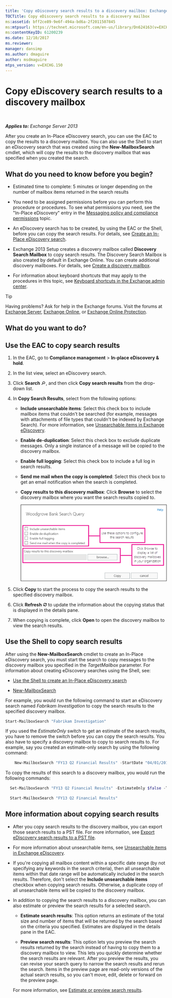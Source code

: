 ```yaml
---
title: 'Copy eDiscovery search results to a discovery mailbox: Exchange 2013 Help'
TOCTitle: Copy eDiscovery search results to a discovery mailbox
ms:assetid: bff2ce89-9e6f-494a-bd6a-2f2011507845
ms:mtpsurl: https://technet.microsoft.com/en-us/library/Dn624163(v=EXCHG.150)
ms:contentKeyID: 61200239
ms.date: 12/10/2017
ms.reviewer: 
manager: dansimp
ms.author: dmaguire
author: msdmaguire
mtps_version: v=EXCHG.150
---
```


# Copy eDiscovery search results to a discovery mailbox

 

_**Applies to:** Exchange Server 2013_


After you create an In-Place eDiscovery search, you can use the EAC to copy the results to a discovery mailbox. You can also use the Shell to start an eDiscovery search that was created using the **New-MailboxSearch** cmdlet, which will copy the results to the discovery mailbox that was specified when you created the search.

## What do you need to know before you begin?

  - Estimated time to complete: 5 minutes or longer depending on the number of mailbox items returned in the search results

  - You need to be assigned permissions before you can perform this procedure or procedures. To see what permissions you need, see the "In-Place eDiscovery" entry in the [Messaging policy and compliance permissions](messaging-policy-and-compliance-permissions-exchange-2013-help.md) topic.

  - An eDiscovery search has to be created, by using the EAC or the Shell, before you can copy the search results. For details, see [Create an In-Place eDiscovery search](https://docs.microsoft.com/en-us/exchange/security-and-compliance/in-place-ediscovery/create-in-place-ediscovery-search).

  - Exchange 2013 Setup creates a discovery mailbox called **Discovery Search Mailbox** to copy search results. The Discovery Search Mailbox is also created by default in Exchange Online. You can create additional discovery mailboxes. For details, see [Create a discovery mailbox](https://docs.microsoft.com/en-us/Office365/SecurityCompliance/eop/exchange-online-protection-overview).

  - For information about keyboard shortcuts that may apply to the procedures in this topic, see [Keyboard shortcuts in the Exchange admin center](keyboard-shortcuts-in-the-exchange-admin-center-2013-help.md).


> [!TIP]
> Having problems? Ask for help in the Exchange forums. Visit the forums at <A href="https://go.microsoft.com/fwlink/p/?linkid=60612">Exchange Server</A>, <A href="https://go.microsoft.com/fwlink/p/?linkid=267542">Exchange Online</A>, or <A href="https://go.microsoft.com/fwlink/p/?linkid=285351">Exchange Online Protection</A>.



## What do you want to do?

## Use the EAC to copy search results

1.  In the EAC, go to **Compliance management** \> **In-place eDiscovery & hold**.

2.  In the list view, select an eDiscovery search.

3.  Click **Search** ![Search icon](images/Dn624163.773574d0-9b92-4cab-9f6b-81532c7418b9(EXCHG.150).gif "Search icon"), and then click **Copy search results** from the drop-down list.

4.  In **Copy Search Results**, select from the following options:
    
      - **Include unsearchable items**: Select this check box to include mailbox items that couldn't be searched (for example, messages with attachments of file types that couldn't be indexed by Exchange Search). For more information, see [Unsearchable items in Exchange eDiscovery](unsearchable-items-in-exchange-ediscovery-exchange-2013-help.md).
    
      - **Enable de-duplication**: Select this check box to exclude duplicate messages. Only a single instance of a message will be copied to the discovery mailbox.
    
      - **Enable full logging**: Select this check box to include a full log in search results.
    
      - **Send me mail when the copy is completed**: Select this check box to get an email notification when the search is completed.
    
      - **Copy results to this discovery mailbox**: Click **Browse** to select the discovery mailbox where you want the search results copied to.
        
        ![Copy Search Results](images/Dn624163.875e25ed-8308-408c-92c4-8c76fc9d9bfc(EXCHG.150).gif "Copy Search Results")  

5.  Click **Copy** to start the process to copy the search results to the specified discovery mailbox.

6.  Click **Refresh** ![Refresh Icon](images/Dn624163.85f271ca-32a4-426c-842a-d2172567099d(EXCHG.150).gif "Refresh Icon") to update the information about the copying status that is displayed in the details pane.

7.  When copying is complete, click **Open** to open the discovery mailbox to view the search results.

## Use the Shell to copy search results

After using the **New-MailboxSearch** cmdlet to create an In-Place eDiscovery search, you must start the search to copy messages to the discovery mailbox you specified in the *TargetMailbox* parameter. For information about creating eDiscovery searches using the Shell, see:

  - [Use the Shell to create an In-Place eDiscovery search](https://docs.microsoft.com/en-us/exchange/security-and-compliance/in-place-ediscovery/create-in-place-ediscovery-search)

  - [New-MailboxSearch](https://technet.microsoft.com/en-us/library/dd298064\(v=exchg.150\))

For example, you would run the following command to start an eDiscovery search named *Fabrikam Investigation* to copy the search results to the specified discovery mailbox.

```powershell
Start-MailboxSearch "Fabrikam Investigation"
```

If you used the *EstimateOnly* switch to get an estimate of the search results, you have to remove the switch before you can copy the search results. You also have to specify a discovery mailbox to copy to search results to. For example, say you created an estimate-only search by using the following command:

```powershell
    New-MailboxSearch "FY13 Q2 Financial Results" -StartDate "04/01/2013" -EndDate "06/30/2013" -SourceMailboxes "DG-Finance" -SearchQuery '"Financial" AND "Fabrikam"' -EstimateOnly -IncludeUnsearchableItems
```

To copy the results of this search to a discovery mailbox, you would run the following commands:

```powershell
  Set-MailboxSearch "FY13 Q2 Financial Results" -EstimateOnly $false -TargetMailbox "Discovery Search Mailbox"
```

```powershell
  Start-MailboxSearch "FY13 Q2 Financial Results"
```

## More information about copying search results

  - After you copy search results to the discovery mailbox, you can export those search results to a PST file. For more information, see [Export eDiscovery search results to a PST file](https://docs.microsoft.com/en-us/exchange/security-and-compliance/in-place-ediscovery/export-search-results).

  - For more information about unsearchable items, see [Unsearchable items in Exchange eDiscovery](unsearchable-items-in-exchange-ediscovery-exchange-2013-help.md).

  - If you're copying all mailbox content within a specific date range (by not specifying any keywords in the search criteria), then all unsearchable items within that date range will be automatically included in the search results. Therefore, don't select the **Include unsearchable items** checkbox when copying search results. Otherwise, a duplicate copy of all unsearchable items will be copied to the discovery mailbox.

  - In addition to copying the search results to a discovery mailbox, you can also estimate or preview the search results for a selected search.
    
      - **Estimate search results**: This option returns an estimate of the total size and number of items that will be returned by the search based on the criteria you specified. Estimates are displayed in the details pane in the EAC.
    
      - **Preview search results**: This option lets you preview the search results returned by the search instead of having to copy them to a discovery mailbox to view. This lets you quickly determine whether the search results are relevant. After you preview the results, you can revise your search query to narrow the search results and rerun the search. Items in the preview page are read-only versions of the actual search results, so you can't move, edit, delete or forward on the preview page.
    
    For more information, see [Estimate or preview search results](https://docs.microsoft.com/en-us/exchange/security-and-compliance/in-place-ediscovery/create-in-place-ediscovery-search).

